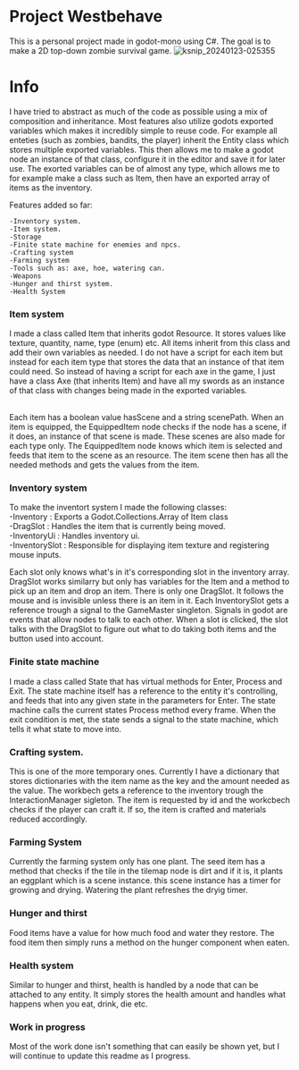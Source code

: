 # Project Westbehave
This is a personal project made in godot-mono using C#. The goal is to make a 2D top-down zombie survival game. 
![ksnip_20240123-025355](https://github.com/patunki/westbehave/assets/96471980/571447bd-d23c-4dca-bb80-d2cd8c2f6893)

# Info
I have tried to abstract as much of the code as possible using a mix of composition and inheritance. Most features also utilize godots exported variables which makes it incredibly simple to reuse code. 
For example all enteties (such as zombies, bandits, the player) inherit the Entity class which stores multiple exported variables. This then allows me to make a godot node an instance of that class, configure it in the editor and save it for later use.
The exorted variables can be of almost any type, which allows me to for example make a class such as Item, then have an exported array of items as the inventory.

Features added so far:
```
-Inventory system.
-Item system.
-Storage
-Finite state machine for enemies and npcs.
-Crafting system
-Farming system
-Tools such as: axe, hoe, watering can.
-Weapons
-Hunger and thirst system.
-Health System
```
### Item system
I made a class called Item that inherits godot Resource. It stores values like texture, quantity, name, type (enum) etc. All items inherit from this class and add their own variables as needed. I do not have a script for each item but instead for each item type that stores the data that an instance of that item could need. So instead of having a script for each axe in the game, I just have a class Axe (that inherits Item) and have all my swords as an instance of that class with changes being made in the exported variables. <br><br>

Each item has a boolean value hasScene and a string scenePath. When an item is equipped, the EquippedItem node checks if the node has a scene, if it does, an instance of that scene is made. These scenes are also made for each type only. The EquippedItem node knows which item is selected and feeds that item to the scene as an resource. The item scene then has all the needed methods and gets the values from the item.
### Inventory system
To make the inventort system I made the following classes: <br>
-Inventory : Exports a Godot.Collections.Array of Item class <br>
-DragSlot : Handles the item that is currently being moved. <br>
-InventoryUi : Handles inventory ui. <br>
-InventorySlot : Responsible for displaying item texture and registering mouse inputs. <br>

Each slot only knows what's in it's corresponding slot in the inventory array. DragSlot works similarry but only has variables for the Item and a method to pick up an item and drop an item. There is only one DragSlot. It follows the mouse and is invisible unless there is an item in it. Each InventorySlot gets a reference trough a signal to the GameMaster singleton. Signals in godot are events that allow nodes to talk to each other. When a slot is clicked, the slot talks with the DragSlot to figure out what to do taking both items and the button used into account.
### Finite state machine
I made a class called State that has virtual methods for Enter, Process and Exit. The state machine itself has a reference to the entity it's controlling, and feeds that into any given state in the parameters for Enter. The state machine calls the current states Process method every frame. When the exit condition is met, the state sends a signal to the state machine, which tells it what state to move into.
### Crafting system.
This is one of the more temporary ones. Currently I have a dictionary that stores dictionaries with the item name as the key and the amount needed as the value. The workbech gets a reference to the inventory trough the InteractionManager sigleton. The item is requested by id and the workcbech checks if the player can craft it. If so, the item is crafted and materials reduced accordingly.
### Farming System
Currently the farming system only has one plant. The seed item has a method that checks if the tile in the tilemap node is dirt and if it is, it plants an eggplant which is a scene instance. this scene instance has a timer for growing and drying. Watering the plant refreshes the dryig timer.
### Hunger and thirst
Food items have a value for how much food and water they restore. The food item then simply runs a method on the hunger component when eaten.
### Health system
Similar to hunger and thirst, health is handled by a node that can be attached to any entity. It simply stores the health amount and handles what happens when you eat, drink, die etc.
### Work in progress
Most of the work done isn't something that can easily be shown yet, but I will continue to update this readme as I progress.
